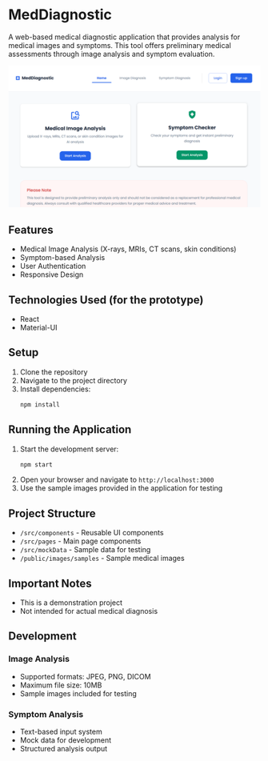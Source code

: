 # MedDiagnostic

A web-based medical diagnostic application that provides analysis for medical images and symptoms. This tool offers preliminary medical assessments through image analysis and symptom evaluation.

![App Screenshot](readme.png)

## Features
- Medical Image Analysis (X-rays, MRIs, CT scans, skin conditions)
- Symptom-based Analysis
- User Authentication
- Responsive Design

## Technologies Used (for the prototype)
- React
- Material-UI

## Setup
1. Clone the repository
2. Navigate to the project directory
3. Install dependencies:
   ```bash
   npm install
   ```
## Running the Application
1. Start the development server:
   ```bash
   npm start
   ```
2. Open your browser and navigate to `http://localhost:3000`
3. Use the sample images provided in the application for testing

## Project Structure
- `/src/components` - Reusable UI components
- `/src/pages` - Main page components
- `/src/mockData` - Sample data for testing
- `/public/images/samples` - Sample medical images

## Important Notes
- This is a demonstration project
- Not intended for actual medical diagnosis

## Development
### Image Analysis
- Supported formats: JPEG, PNG, DICOM
- Maximum file size: 10MB
- Sample images included for testing

### Symptom Analysis
- Text-based input system
- Mock data for development
- Structured analysis output